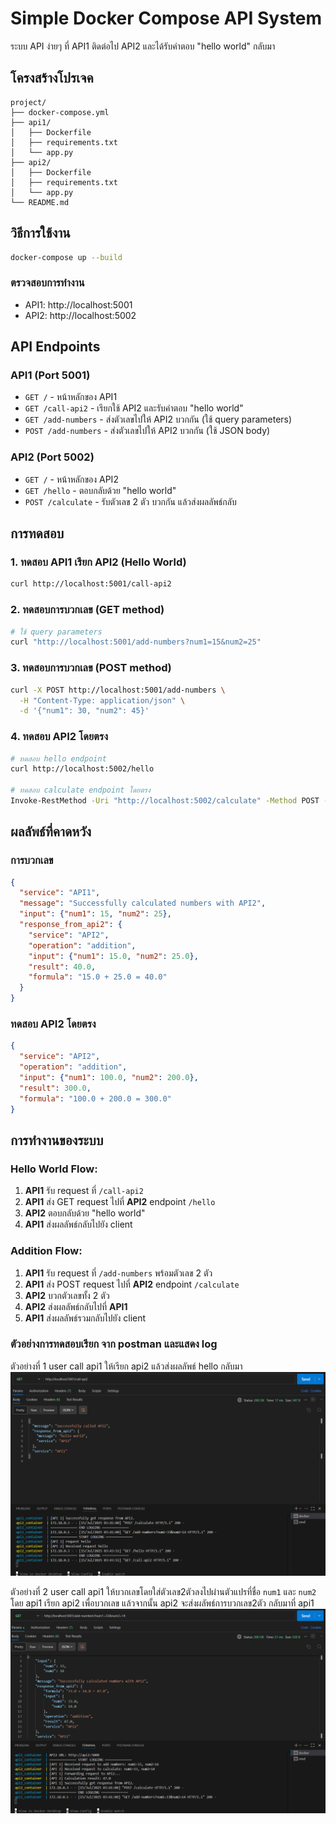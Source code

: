 # Simple Docker Compose API System

ระบบ API ง่ายๆ ที่ API1 ติดต่อไป API2 และได้รับคำตอบ "hello world" กลับมา

## โครงสร้างโปรเจค

```
project/
├── docker-compose.yml
├── api1/
│   ├── Dockerfile
│   ├── requirements.txt
│   └── app.py
├── api2/
│   ├── Dockerfile
│   ├── requirements.txt
│   └── app.py
└── README.md
```

## วิธีการใช้งาน

```bash
docker-compose up --build
```

### ตรวจสอบการทำงาน
- API1: http://localhost:5001
- API2: http://localhost:5002

## API Endpoints

### API1 (Port 5001)
- `GET /` - หน้าหลักของ API1
- `GET /call-api2` - เรียกใช้ API2 และรับคำตอบ "hello world"
- `GET /add-numbers` - ส่งตัวเลขไปให้ API2 บวกกัน (ใช้ query parameters)
- `POST /add-numbers` - ส่งตัวเลขไปให้ API2 บวกกัน (ใช้ JSON body)

### API2 (Port 5002)
- `GET /` - หน้าหลักของ API2
- `GET /hello` - ตอบกลับด้วย "hello world"
- `POST /calculate` - รับตัวเลข 2 ตัว บวกกัน แล้วส่งผลลัพธ์กลับ

## การทดสอบ

### 1. ทดสอบ API1 เรียก API2 (Hello World)
```bash
curl http://localhost:5001/call-api2
```

### 2. ทดสอบการบวกเลข (GET method)
```bash
# ใช้ query parameters
curl "http://localhost:5001/add-numbers?num1=15&num2=25"
```

### 3. ทดสอบการบวกเลข (POST method)
```bash
curl -X POST http://localhost:5001/add-numbers \
  -H "Content-Type: application/json" \
  -d '{"num1": 30, "num2": 45}'
```

### 4. ทดสอบ API2 โดยตรง
```bash
# ทดสอบ hello endpoint
curl http://localhost:5002/hello

# ทดสอบ calculate endpoint โดยตรง
Invoke-RestMethod -Uri "http://localhost:5002/calculate" -Method POST -ContentType "application/json" -Body '{"num1": 100, "num2": 200}'
```

## ผลลัพธ์ที่คาดหวัง

### การบวกเลข
```json
{
  "service": "API1",
  "message": "Successfully calculated numbers with API2",
  "input": {"num1": 15, "num2": 25},
  "response_from_api2": {
    "service": "API2",
    "operation": "addition",
    "input": {"num1": 15.0, "num2": 25.0},
    "result": 40.0,
    "formula": "15.0 + 25.0 = 40.0"
  }
}
```

### ทดสอบ API2 โดยตรง
```json
{
  "service": "API2",
  "operation": "addition",
  "input": {"num1": 100.0, "num2": 200.0},
  "result": 300.0,
  "formula": "100.0 + 200.0 = 300.0"
}
```

## การทำงานของระบบ

### Hello World Flow:
1. **API1** รับ request ที่ `/call-api2`
2. **API1** ส่ง GET request ไปที่ **API2** endpoint `/hello`
3. **API2** ตอบกลับด้วย "hello world"
4. **API1** ส่งผลลัพธ์กลับไปยัง client

### Addition Flow:
1. **API1** รับ request ที่ `/add-numbers` พร้อมตัวเลข 2 ตัว
2. **API1** ส่ง POST request ไปที่ **API2** endpoint `/calculate`
3. **API2** บวกตัวเลขทั้ง 2 ตัว
4. **API2** ส่งผลลัพธ์กลับไปที่ **API1**
5. **API1** ส่งผลลัพธ์รวมกลับไปยัง client


### ตัวอย่างการทดสอบเรียก จาก postman และแสดง log

ตัวอย่างที่ 1 user call api1 ให้เรียก api2 แล้วส่งผลลัพธ์ hello กลับมา
![ตัวอย่างผลลัพธ์จาก Postman call hello](./images/hello.png)


ตัวอย่างที่ 2 user call api1 ให้บวกเลขโดยใส่ตัวเลข2ตัวลงไปผ่านตัวแปรที่ชื่อ `num1` และ `num2` โดย api1 เรียก api2 เพื่อบวกเลข แล้วจากนั้น api2 จะส่งผลัพธ์การบวกเลข2ตัว กลับมาที่ api1 
![ตัวอย่างผลลัพธ์จาก Postman call add_number](./images/add_number.png)